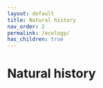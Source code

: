 ```yaml
---
layout: default
title: Natural history
nav_order: 2
permalink: /ecology/
has_children: true
---
```


# Natural history
